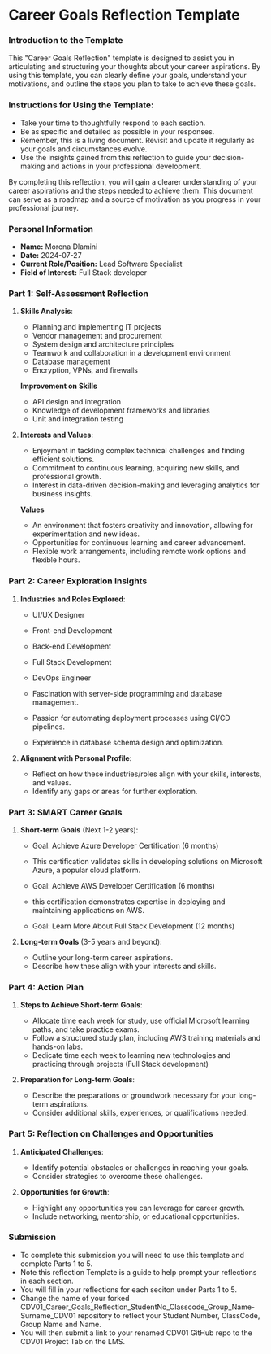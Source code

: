 
# Career Goals Reflection Template

### Introduction to the Template

This "Career Goals Reflection" template is designed to assist you in articulating and structuring your thoughts about your career aspirations. By using this template, you can clearly define your goals, understand your motivations, and outline the steps you plan to take to achieve these goals.

### Instructions for Using the Template:

- Take your time to thoughtfully respond to each section.
- Be as specific and detailed as possible in your responses.
- Remember, this is a living document. Revisit and update it regularly as your goals and circumstances evolve.
- Use the insights gained from this reflection to guide your decision-making and actions in your professional development.

By completing this reflection, you will gain a clearer understanding of your career aspirations and the steps needed to achieve them. This document can serve as a roadmap and a source of motivation as you progress in your professional journey.

### Personal Information

- **Name:** Morena Dlamini
- **Date:** 2024-07-27
- **Current Role/Position:** Lead Software Specialist 
- **Field of Interest:** Full Stack developer 

### Part 1: Self-Assessment Reflection

1. **Skills Analysis**:
    
    - Planning and implementing IT projects
    - Vendor management and procurement
    - System design and architecture principles
    - Teamwork and collaboration in a development environment
    - Database management
    - Encryption, VPNs, and firewalls
    
    **Improvement on Skills**

    - API design and integration
    - Knowledge of development frameworks and libraries
    - Unit and integration testing
    
2. **Interests and Values**:
    
    - Enjoyment in tackling complex technical challenges and finding efficient solutions.
    - Commitment to continuous learning, acquiring new skills, and professional growth.
    - Interest in data-driven decision-making and leveraging analytics for business insights.

    **Values**
    
    - An environment that fosters creativity and innovation, allowing for experimentation and new ideas.
    - Opportunities for continuous learning and career advancement.
    - Flexible work arrangements, including remote work options and flexible hours.


### Part 2: Career Exploration Insights

1. **Industries and Roles Explored**:
    
    - UI/UX Designer
    - Front-end Development 
    - Back-end Development
    - Full Stack Development 
    - DevOps Engineer 

    - Fascination with server-side programming and database management.
    - Passion for automating deployment processes using CI/CD pipelines.
    - Experience in database schema design and optimization.

2. **Alignment with Personal Profile**:
    
    - Reflect on how these industries/roles align with your skills, interests, and values.
    - Identify any gaps or areas for further exploration.

### Part 3: SMART Career Goals

1. **Short-term Goals** (Next 1-2 years):
    
    - Goal: Achieve Azure Developer Certification (6 months)
    - This certification validates skills in developing solutions on Microsoft Azure, a popular cloud platform.

    - Goal: Achieve AWS Developer Certification (6 months)
    - this certification demonstrates expertise in deploying and maintaining applications on AWS.

    - Goal: Learn More About Full Stack Development (12 months)

2. **Long-term Goals** (3-5 years and beyond):
    
    - Outline your long-term career aspirations.
    - Describe how these align with your interests and skills.

### Part 4: Action Plan

1. **Steps to Achieve Short-term Goals**:
    
    - Allocate time each week for study, use official Microsoft learning paths, and take practice exams.
    - Follow a structured study plan, including AWS training materials and hands-on labs.
    - Dedicate time each week to learning new technologies and practicing through projects (Full Stack development)
    
2. **Preparation for Long-term Goals**:
    
    - Describe the preparations or groundwork necessary for your long-term aspirations.
    - Consider additional skills, experiences, or qualifications needed.

### Part 5: Reflection on Challenges and Opportunities

1. **Anticipated Challenges**:
    
    - Identify potential obstacles or challenges in reaching your goals.
    - Consider strategies to overcome these challenges.
2. **Opportunities for Growth**:
    
    - Highlight any opportunities you can leverage for career growth.
    - Include networking, mentorship, or educational opportunities.

### Submission

- To complete this submission you will need to use this template and complete Parts 1 to 5.
- Note this reflection Template is a guide to help prompt your reflections in each section.
- You will fill in your reflections for each seciton under Parts 1 to 5.
- Change the name of your forked CDV01_Career_Goals_Reflection_StudentNo_Classcode_Group_Name-Surname_CDV01 repository to reflect your Student Number, ClassCode, Group Name and Name.
- You will then submit a link to your renamed CDV01 GitHub repo to the CDV01 Project Tab on the LMS.



